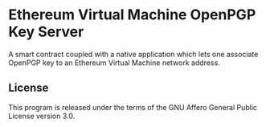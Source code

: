 # Ethereum Virtual Machine OpenPGP Key Server

A smart contract coupled with a native application
which lets one associate OpenPGP key to an Ethereum
Virtual Machine network address.

## License

This program is released under the terms of the GNU
Affero General Public License version 3.0.
